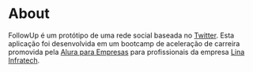 # About

FollowUp é um protótipo de uma rede social baseada no [Twitter](https://www.twitter.com). Esta aplicação foi desenvolvida em um bootcamp de aceleração de carreira promovida pela [Alura para Empresas](https://www.alura.com.br/empresas) para profissionais da empresa [Lina Infratech](https://www.linainfratech.com/).